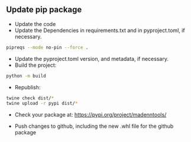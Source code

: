 ## Update pip package

- Update the code
- Update the Dependencies in requirements.txt and in pyproject.toml, if necessary. 
```bash
pipreqs --mode no-pin --force . 
```
- Update the pyproject.toml version, and metadata, if necessary.
- Build the project:
```bash
python -m build
```
- Republish: 

```bash
twine check dist/*
twine upload -r pypi dist/*
```

- Check your package at: 
https://pypi.org/project/madenntools/

- Push changes to github, including the new .whl file for the github package